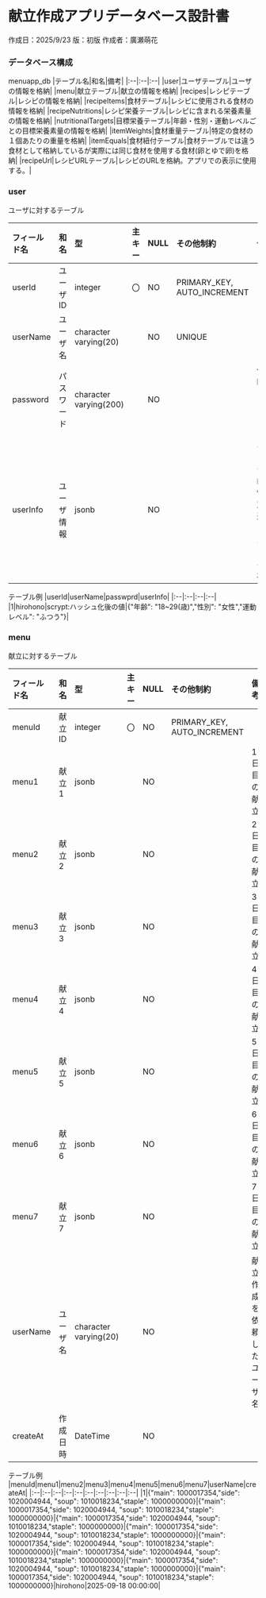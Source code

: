 # 献立作成アプリデータベース設計書

作成日：2025/9/23
版：初版
作成者：廣瀬萌花

### データベース構成

menuapp_db
|テーブル名|和名|備考|
|:--|:--|:--|
|user|ユーザテーブル|ユーザの情報を格納|
|menu|献立テーブル|献立の情報を格納|
|recipes|レシピテーブル|レシピの情報を格納|
|recipeItems|食材テーブル|レシピに使用される食材の情報を格納|
|recipeNutritions|レシピ栄養テーブル|レシピに含まれる栄養素量の情報を格納|
|nutritionalTargets|目標栄養テーブル|年齢・性別・運動レベルごとの目標栄養素量の情報を格納|
|itemWeights|食材重量テーブル|特定の食材の１個あたりの重量を格納|
|itemEquals|食材紐付テーブル|食材テーブルでは違う食材として格納しているが実際には同じ食材を使用する食材(卵とゆで卵)を格納|
|recipeUrl|レシピURLテーブル|レシピのURLを格納。アプリでの表示に使用する。|

### user

ユーザに対するテーブル

|フィールド名|和名|型|主キー|NULL|その他制約|備考|
|:--|:--|:--|:--|:--|:--|:--|
|userId|ユーザID|integer|〇|NO|PRIMARY_KEY, AUTO_INCREMENT||
|userName|ユーザ名|character varying(20)||NO|UNIQUE||
|password|パスワード|character varying(200)||NO||保存時にはハッシュ化する|
|userInfo|ユーザ情報|jsonb||NO||ユーザの年齢・性別・運動レベルをまとめて格納|

テーブル例
|userId|userName|passwprd|userInfo|
|:--|:--|:--|:--|
|1|hirohono|scrypt:ハッシュ化後の値|{"年齢": "18~29(歳)","性別": "女性","運動レベル": "ふつう"}|

### menu

献立に対するテーブル

|フィールド名|和名|型|主キー|NULL|その他制約|備考|
|:--|:--|:--|:--|:--|:--|:--|
|menuId|献立ID|integer|〇|NO|PRIMARY_KEY, AUTO_INCREMENT||
|menu1|献立1|jsonb||NO||1日目の献立|
|menu2|献立2|jsonb||NO||2日目の献立|
|menu3|献立3|jsonb||NO||3日目の献立|
|menu4|献立4|jsonb||NO||4日目の献立|
|menu5|献立5|jsonb||NO||5日目の献立|
|menu6|献立6|jsonb||NO||6日目の献立|
|menu7|献立7|jsonb||NO||7日目の献立|
|userName|ユーザ名|character varying(20)||NO||献立作成を依頼したユーザ名|
|createAt|作成日時|DateTime||NO|||

テーブル例
|menuId|menu1|menu2|menu3|menu4|menu5|menu6|menu7|userName|createAt|
|:--|:--|:--|:--|:--|:--|:--|:--|:--|:--|
|1|{"main": 1000017354,"side": 1020004944, "soup": 1010018234,"staple": 1000000000}|{"main": 1000017354,"side": 1020004944, "soup": 1010018234,"staple": 1000000000}|{"main": 1000017354,"side": 1020004944, "soup": 1010018234,"staple": 1000000000}|{"main": 1000017354,"side": 1020004944, "soup": 1010018234,"staple": 1000000000}|{"main": 1000017354,"side": 1020004944, "soup": 1010018234,"staple": 1000000000}|{"main": 1000017354,"side": 1020004944, "soup": 1010018234,"staple": 1000000000}|{"main": 1000017354,"side": 1020004944, "soup": 1010018234,"staple": 1000000000}|{"main": 1000017354,"side": 1020004944, "soup": 1010018234,"staple": 1000000000}|hirohono|2025-09-18 00:00:00|



